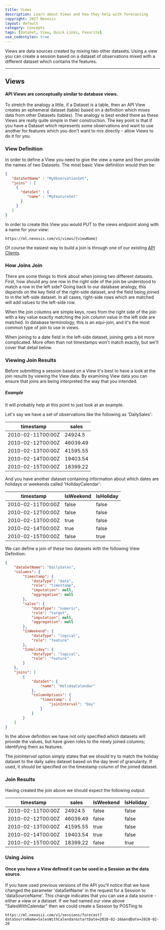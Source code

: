 ```yaml
---
title: Views
description: Learn about Views and how they help with forecasting
copyright: 2017 Nexosis 
layout: default
category: Concepts
tags: [DataSet, View, Quick Links, Favorite]
use_codestyles: true
---
```


Views are data sources created by mixing two other datasets. Using a view you can create a session based on a dataset of observations mixed with a different dataset which contains the features.

-----

## Views

#### API Views are conceptually similar to database views. 

To stretch the analogy a little, if a Dataset is a table, then an API View creates an ephemeral dataset (table) based on a definition which mixes data from other Datasets (tables). The analogy is best ended there as these Views are really quite simple in their construction. The key point is that if you have a Dataset which represents some observations and want to use another for features which you don't want to mix directly - allow Views to do it for you.

### View Definition

In order to define a View you need to give the view a name and then provide the names of two Datasets. The most basic View definition would then be:

``` json
{
   "dataSetName" : "MyObservationSet",
   "joins" : [
     {
       "dataSet" : {
          "name" : "MyFeatureSet"
       }
     }
   ]
}
```

In order to create this View you would PUT to the views endpoint along with a name for your view:

```
https://ml.nexosis.com/v1/views/{viewName}
```

Of course the easiest way to build a join is through one of our existing [API Clients](http://docs.nexosis.com/clients/).

### How Joins Join

There are some things to think about when joining two different datasets. First, how should any one row in the right side of the join be understood to match a row in the left side? Going back to our database analogy, this depends on the key field of the right-side dataset, and the field being joined to in the left-side dataset. In all cases, right-side rows which are matched will add values to the left-side row. 

When the join columns are simple keys, rows from the right side of the join with a key value exactly matching the join column value in the left side are matched. In database terminology, this is an equi-join, and it's the most common type of join to use in views.

When joining to a date field in the left-side dataset, joining gets a bit more complicated. More often than not timestamps won't match exactly, but we'll cover that detail below. 

### Viewing Join Results

Before submitting a session based on a View it's best to have a look at the join results by viewing the View data. By examining View data you can ensure that joins are being interpreted the way that you intended.

##### Example

It will probably help at this point to just look at an example.

Let's say we have a set of observations like the following as 'DailySales':

<table class="table table-bordered mb20">
    <thead>
        <tr>
            <th>timestamp</th>
            <th>sales</th>
        </tr>
    </thead>
    <tbody>
        <tr class="success">
            <td>2010-02-11T00:00Z</td>
            <td class="right">24924.5</td>
        </tr>
        <tr class="success">
            <td>2010-02-12T00:00Z</td>
            <td class="right">46039.49</td>
        </tr>
        <tr class="success">
            <td>2010-02-13T00:00Z</td>
            <td class="right">41595.55</td>
        </tr>
        <tr class="success">
            <td>2010-02-14T00:00Z</td>
            <td class="right">19403.54</td>
        </tr>
        <tr class="info">
            <td>2010-02-15T00:00Z</td>
            <td class="right">18399.22</td>
        </tr>               
    </tbody>
</table>

And you have another dataset containing information about which dates are holidays or weekends called 'HolidayCalendar':

<table class="table table-bordered mb20">
    <thead>
        <tr>
            <th>timestamp</th>
            <th>IsWeekend</th>
            <th>IsHoliday</th>
        </tr>
    </thead>
    <tbody>
        <tr class="success">
            <td>2010-02-11T00:00Z</td>
            <td class="right">false</td>
            <td class="right">false</td>
        </tr>
        <tr class="success">
            <td>2010-02-12T00:00Z</td>
            <td class="right">false</td>
            <td class="right">false</td>
        </tr>
        <tr class="success">
            <td>2010-02-13T00:00Z</td>
            <td class="right">true</td>
            <td class="right">false</td>
        </tr>
        <tr class="success">
            <td>2010-02-14T00:00Z</td>
            <td class="right">true</td>
            <td class="right">false</td>
        </tr>
        <tr class="info">
            <td>2010-02-15T00:00Z</td>
            <td class="right">false</td>
            <td class="right">true</td>
        </tr>               
    </tbody>
</table>

We can define a join of these two datasets with the following View Definition:

``` json
{
	"dataSetName": "DailySales",
	"columns": {
		"timestamp": {
			"dataType": "date",
			"role": "timestamp",
			"imputation": null,
			"aggregation": null
		},
		"sales": {
			"dataType": "numeric",
			"role": "target",
			"imputation": null,
			"aggregation": null
		},
		"IsWeekend": {
			"dataType": "logical",
			"role": "feature"
		},
		"IsHoliday": {
			"dataType": "logical",
			"role": "feature"
		}
	},
	"joins": [
		{
			"dataSet": {
				"name": "HolidayCalendar"
			},
			"columnOptions": {
				"timestamp": { 
					"joinInterval": "Day"
				}
			}
		}
	]
}
```

In the above definition we have not only specified which datasets will provide the values, but have given roles to the newly joined columns; identifying them as features.

The *joinInterval* option simply states that we should try to match the holiday dataset to the daily sales dataset based on the day level of granularity. If used, it should be specified on the timestamp column of the joined dataset.

### Join Results

Having created the join above we should expect the following output:

<table class="table table-bordered mb20">
    <thead>
        <tr>
            <th>timestamp</th>
            <th>sales</th>
            <th>IsWeekend</th>
            <th>IsHoliday</th>
        </tr>
    </thead>
    <tbody>
        <tr class="success">
            <td>2010-02-11T00:00Z</td>
            <td class="right">24924.5</td>
            <td class="right">false</td>
            <td class="right">false</td>
        </tr>
        <tr class="success">
            <td>2010-02-12T00:00Z</td>
            <td class="right">46039.49</td>
            <td class="right">false</td>
            <td class="right">false</td>
        </tr>
        <tr class="success">
            <td>2010-02-13T00:00Z</td>
            <td class="right">41595.55</td>
            <td class="right">true</td>
            <td class="right">false</td>
        </tr>
        <tr class="success">
            <td>2010-02-14T00:00Z</td>
            <td class="right">19403.54</td>
            <td class="right">true</td>
            <td class="right">false</td>
        </tr>
        <tr class="info">
            <td>2010-02-15T00:00Z</td>
             <td class="right">18399.22</td>
            <td class="right">false</td>
            <td class="right">true</td>
        </tr>               
    </tbody>
</table>

### Using Joins

#### Once you have a View defined it can be used in a Session as the data source. 

If you have used previous versions of the API you'll notice that we have changed the parameter 'dataSetName' in the request for a Session to 'dataSourceName'. This change indicates that you can use a data source - either a view or a dataset. If we had named our view above "SalesWithCalendar" then we could create a Session by POSTing to

```
https://ml.nexosis.com/v1/sessions/forecast?dataSourceName=SalesWithCalendar&startDate=2010-02-16&endDate=2010-02-20
``` 
